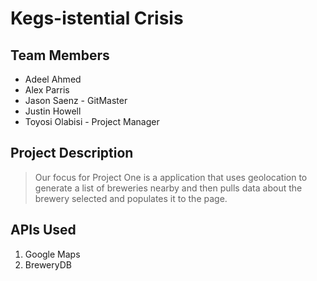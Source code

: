 # Kegs-istential Crisis

## Team Members
* Adeel Ahmed
* Alex Parris
* Jason Saenz \- GitMaster
* Justin Howell
* Toyosi Olabisi \- Project Manager

## Project Description
>Our focus for Project One is a application that uses geolocation to
>generate a list of breweries nearby and then pulls data about the brewery
>selected and populates it to the page.

## APIs Used
1. Google Maps
2. BreweryDB
